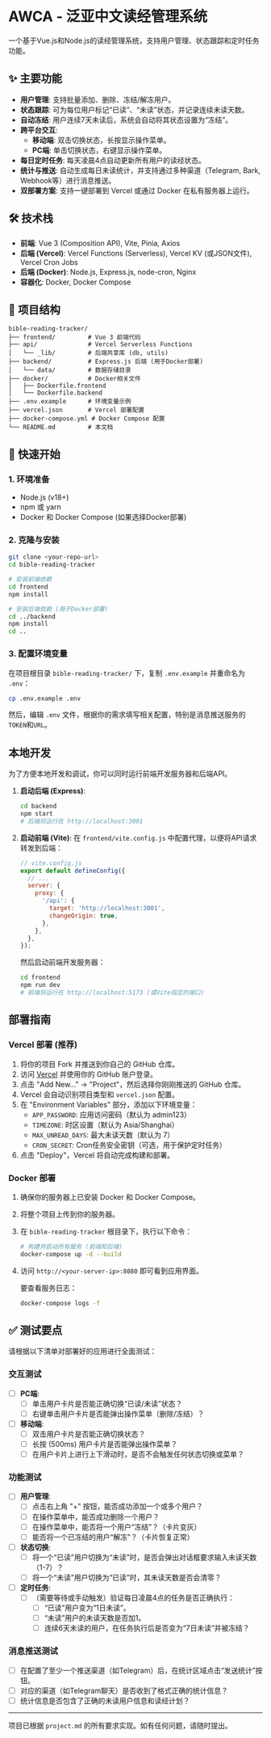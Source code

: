 # AWCA - 泛亚中文读经管理系统

一个基于Vue.js和Node.js的读经管理系统，支持用户管理、状态跟踪和定时任务功能。

## ✨ 主要功能

- **用户管理**: 支持批量添加、删除、冻结/解冻用户。
- **状态跟踪**: 可为每位用户标记“已读”、“未读”状态，并记录连续未读天数。
- **自动冻结**: 用户连续7天未读后，系统会自动将其状态设置为“冻结”。
- **跨平台交互**:
  - **移动端**: 双击切换状态，长按显示操作菜单。
  - **PC端**: 单击切换状态，右键显示操作菜单。
- **每日定时任务**: 每天凌晨4点自动更新所有用户的读经状态。
- **统计与推送**: 自动生成每日未读统计，并支持通过多种渠道（Telegram, Bark, Webhook等）进行消息推送。
- **双部署方案**: 支持一键部署到 Vercel 或通过 Docker 在私有服务器上运行。

## 🛠️ 技术栈

- **前端**: Vue 3 (Composition API), Vite, Pinia, Axios
- **后端 (Vercel)**: Vercel Functions (Serverless), Vercel KV (或JSON文件), Vercel Cron Jobs
- **后端 (Docker)**: Node.js, Express.js, node-cron, Nginx
- **容器化**: Docker, Docker Compose

## 📂 项目结构

```
bible-reading-tracker/
├── frontend/         # Vue 3 前端代码
├── api/              # Vercel Serverless Functions
│   └── _lib/         # 后端共享库 (db, utils)
├── backend/          # Express.js 后端 (用于Docker部署)
│   └── data/         # 数据存储目录
├── docker/           # Docker相关文件
│   ├── Dockerfile.frontend
│   └── Dockerfile.backend
├── .env.example      # 环境变量示例
├── vercel.json       # Vercel 部署配置
├── docker-compose.yml # Docker Compose 配置
└── README.md         # 本文档
```

## 🚀 快速开始

### 1. 环境准备

- Node.js (v18+)
- npm 或 yarn
- Docker 和 Docker Compose (如果选择Docker部署)

### 2. 克隆与安装

```bash
git clone <your-repo-url>
cd bible-reading-tracker

# 安装前端依赖
cd frontend
npm install

# 安装后端依赖 (用于Docker部署)
cd ../backend
npm install
cd ..
```

### 3. 配置环境变量

在项目根目录 `bible-reading-tracker/` 下，复制 `.env.example` 并重命名为 `.env`：

```bash
cp .env.example .env
```

然后，编辑 `.env` 文件，根据你的需求填写相关配置，特别是消息推送服务的`TOKEN`和`URL`。

## 本地开发

为了方便本地开发和调试，你可以同时运行前端开发服务器和后端API。

1. **启动后端 (Express)**:

   ```bash
   cd backend
   npm start
   # 后端将运行在 http://localhost:3001
   ```

2. **启动前端 (Vite)**:
   在 `frontend/vite.config.js` 中配置代理，以便将API请求转发到后端：
   ```js
   // vite.config.js
   export default defineConfig({
     // ...
     server: {
       proxy: {
         '/api': {
           target: 'http://localhost:3001',
           changeOrigin: true,
         },
       },
     },
   });
   ```

   然后启动前端开发服务器：
   ```bash
   cd frontend
   npm run dev
   # 前端将运行在 http://localhost:5173 (或Vite指定的端口)
   ```

## 部署指南

### Vercel 部署 (推荐)

1. 将你的项目 Fork 并推送到你自己的 GitHub 仓库。
2. 访问 [Vercel](https://vercel.com) 并使用你的 GitHub 账户登录。
3. 点击 "Add New..." -> "Project"，然后选择你刚刚推送的 GitHub 仓库。
4. Vercel 会自动识别项目类型和 `vercel.json` 配置。
5. 在 "Environment Variables" 部分，添加以下环境变量：
   - `APP_PASSWORD`: 应用访问密码（默认为 admin123）
   - `TIMEZONE`: 时区设置（默认为 Asia/Shanghai）
   - `MAX_UNREAD_DAYS`: 最大未读天数（默认为 7）
   - `CRON_SECRET`: Cron任务安全密钥（可选，用于保护定时任务）
6. 点击 "Deploy"，Vercel 将自动完成构建和部署。

### Docker 部署

1. 确保你的服务器上已安装 Docker 和 Docker Compose。
2. 将整个项目上传到你的服务器。
3. 在 `bible-reading-tracker` 根目录下，执行以下命令：

   ```bash
   # 构建并启动所有服务 (前端和后端)
   docker-compose up -d --build
   ```
4. 访问 `http://<your-server-ip>:8080` 即可看到应用界面。

   要查看服务日志：
   ```bash
   docker-compose logs -f
   ```

## ✅ 测试要点

请根据以下清单对部署好的应用进行全面测试：

### 交互测试
- [ ] **PC端**:
  - [ ] 单击用户卡片是否能正确切换“已读/未读”状态？
  - [ ] 右键单击用户卡片是否能弹出操作菜单（删除/冻结）？
- [ ] **移动端**:
  - [ ] 双击用户卡片是否能正确切换状态？
  - [ ] 长按 (500ms) 用户卡片是否能弹出操作菜单？
  - [ ] 在用户卡片上进行上下滑动时，是否不会触发任何状态切换或菜单？

### 功能测试
- [ ] **用户管理**:
  - [ ] 点击右上角 "+" 按钮，能否成功添加一个或多个用户？
  - [ ] 在操作菜单中，能否成功删除一个用户？
  - [ ] 在操作菜单中，能否将一个用户“冻结”？（卡片变灰）
  - [ ] 能否将一个已冻结的用户“解冻”？（卡片恢复正常）
- [ ] **状态切换**:
  - [ ] 将一个“已读”用户切换为“未读”时，是否会弹出对话框要求输入未读天数（1-7）？
  - [ ] 将一个“未读”用户切换为“已读”时，其未读天数是否会清零？
- [ ] **定时任务**:
  - [ ] （需要等待或手动触发）验证每日凌晨4点的任务是否正确执行：
    - [ ] “已读”用户变为“1日未读”。
    - [ ] “未读”用户的未读天数是否加1。
    - [ ] 连续6天未读的用户，在任务执行后是否变为“7日未读”并被冻结？

### 消息推送测试
- [ ] 在配置了至少一个推送渠道（如Telegram）后，在统计区域点击“发送统计”按钮。
- [ ] 对应的渠道（如Telegram聊天）是否收到了格式正确的统计信息？
- [ ] 统计信息是否包含了正确的未读用户信息和读经计划？

---

项目已根据 `project.md` 的所有要求实现。如有任何问题，请随时提出。
